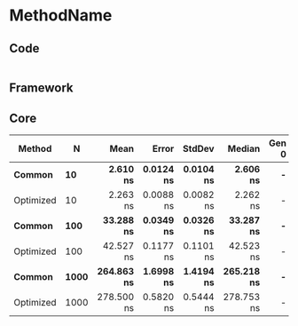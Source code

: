 # MethodName

## Code
```csharp

```

## Framework

## Core
|    Method |    N |       Mean |     Error |    StdDev |     Median | Gen 0 | Gen 1 | Gen 2 | Allocated |
|---------- |----- |-----------:|----------:|----------:|-----------:|------:|------:|------:|----------:|
|    **Common** |   **10** |   **2.610 ns** | **0.0124 ns** | **0.0104 ns** |   **2.606 ns** |     **-** |     **-** |     **-** |         **-** |
| Optimized |   10 |   2.263 ns | 0.0088 ns | 0.0082 ns |   2.262 ns |     - |     - |     - |         - |
|    **Common** |  **100** |  **33.288 ns** | **0.0349 ns** | **0.0326 ns** |  **33.287 ns** |     **-** |     **-** |     **-** |         **-** |
| Optimized |  100 |  42.527 ns | 0.1177 ns | 0.1101 ns |  42.523 ns |     - |     - |     - |         - |
|    **Common** | **1000** | **264.863 ns** | **1.6998 ns** | **1.4194 ns** | **265.218 ns** |     **-** |     **-** |     **-** |         **-** |
| Optimized | 1000 | 278.500 ns | 0.5820 ns | 0.5444 ns | 278.753 ns |     - |     - |     - |         - |
